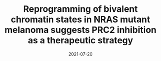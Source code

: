 ---
# Documentation: https://wowchemy.com/docs/managing-content/

title: Reprogramming of bivalent chromatin states in NRAS mutant melanoma suggests PRC2 inhibition as a therapeutic strategy
subtitle: ''
summary: ''
authors:
- Christopher Terranova
- Ming Tang
- Mayinuer Maitituoheti
- admin
- Jonathan Schulz
- Samir Amin
- Elias Orouji
- Katarzyna Tomczak
- Sharmistha Sarkar
- Junna Oba
- et al
author_notes:
- Equal contribution
- Equal contribution
- Equal contribution
tags: [cancer-epigenetics, rai-lab]
categories: []
date: '2021-07-20'
lastmod: 2021-01-21T18:32:44-05:00
featured: false
draft: false
url_pdf: 'https://www.cell.com/cell-reports/fulltext/S2211-1247(21)00823-8'

# Featured image
# To use, add an image named `featured.jpg/png` to your page's folder.
# Focal points: Smart, Center, TopLeft, Top, TopRight, Left, Right, BottomLeft, Bottom, BottomRight.
image:
  caption: ''
  focal_point: ''
  preview_only: false

# Projects (optional).
#   Associate this post with one or more of your projects.
#   Simply enter your project's folder or file name without extension.
#   E.g. `projects = ["internal-project"]` references `content/project/deep-learning/index.md`.
#   Otherwise, set `projects = []`.
projects: []
publishDate: '2021-01-21T23:32:44.075918Z'
publication_types:
- '2'
abstract: ''
publication: '*Cell Reports*'
---